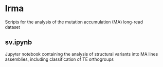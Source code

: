# lrma

Scripts for the analysis of the mutation accumulation (MA) long-read dataset

## sv.ipynb
Jupyter notebook containing the analysis of structural variants into MA lines assemblies,
including classification of TE orthogroups
